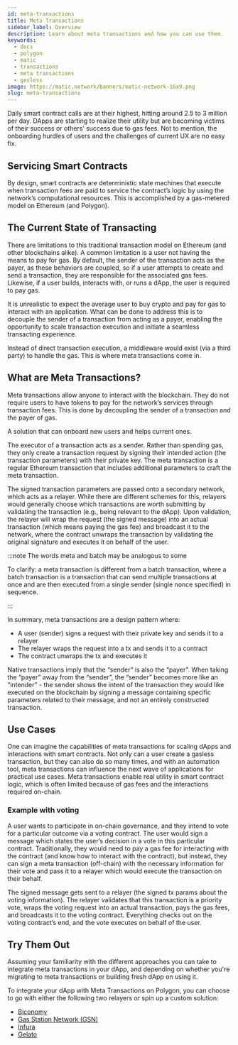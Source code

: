 ```yaml
---
id: meta-transactions
title: Meta Transactions
sidebar_label: Overview
description: Learn about meta transactions and how you can use them.
keywords:
  - docs
  - polygon
  - matic
  - transactions
  - meta transactions
  - gasless
image: https://matic.network/banners/matic-network-16x9.png
slug: meta-transactions
---
```


Daily smart contract calls are at their highest, hitting around 2.5 to 3 million per day. 
DApps are starting to realize their utility but are becoming victims of their success or others’ 
success due to gas fees. Not to mention, the onboarding hurdles of users and the challenges of current 
UX are no easy fix.

## Servicing Smart Contracts

By design, smart contracts are deterministic state machines that execute when transaction fees are 
paid to service the contract’s logic by using the network’s computational resources. 
This is accomplished by a gas-metered model on Ethereum (and Polygon).

## The Current State of Transacting

There are limitations to this traditional transaction model on Ethereum (and other blockchains alike). 
A common limitation is a user not having the means to pay for gas. By default, the sender of the 
transaction acts as the payer, as these behaviors are coupled, so if a user attempts to create and send 
a transaction, they are responsible for the associated gas fees. Likewise, if a user builds, interacts 
with, or runs a dApp, the user is required to pay gas.

It is unrealistic to expect the average user to buy crypto and pay for gas to interact with an 
application. What can be done to address this is to decouple the sender of a transaction from acting 
as a payer, enabling the opportunity to scale transaction execution and initiate a seamless transacting 
experience.

Instead of direct transaction execution, a middleware would exist (via a third party) to handle the gas. 
This is where meta transactions come in. 

## What are Meta Transactions?

Meta transactions allow anyone to interact with the blockchain. They do not require users to have 
tokens to pay for the network’s services through transaction fees. This is done by decoupling the 
sender of a transaction and the payer of gas. 

A solution that can onboard new users and helps current ones.

The executor of a transaction acts as a sender. Rather than spending gas, they only create a 
transaction request by signing their intended action (the transaction parameters) with their private 
key. The meta transaction is a regular Ethereum transaction that includes additional parameters to craft 
the meta transaction.

The signed transaction parameters are passed onto a secondary network, which acts as a relayer. 
While there are different schemes for this, relayers would generally choose which transactions are worth 
submitting by validating the transaction (e.g., being relevant to the dApp). Upon validation, the relayer 
will wrap the request (the signed message) into an actual transaction (which means paying the gas fee) 
and broadcast it to the network, where the contract unwraps the transaction by validating the original 
signature and executes it on behalf of the user.

:::note The words meta and batch may be analogous to some

To clarify: a meta transaction is different from a batch transaction, where a batch transaction is 
a transaction that can send multiple transactions at once and are then executed from a single sender 
(single nonce specified) in sequence.

:::

In summary, meta transactions are a design pattern where:

* A user (sender) signs a request with their private key and sends it to a relayer
* The relayer wraps the request into a tx and sends it to a contract 
* The contract unwraps the tx and executes it

Native transactions imply that the “sender” is also the “payer”. When taking the “payer” away from 
the “sender”, the “sender” becomes more like an “intender” - the sender shows the intent of the transaction 
they would like executed on the blockchain by signing a message containing specific parameters related to 
their message, and not an entirely constructed transaction.

## Use Cases

One can imagine the capabilities of meta transactions for scaling dApps and interactions with smart contracts. 
Not only can a user create a gasless transaction, but they can also do so many times, and with an automation 
tool, meta transactions can influence the next wave of applications for practical use cases. Meta transactions 
enable real utility in smart contract logic, which is often limited because of gas fees and the interactions 
required on-chain.

### Example with voting

A user wants to participate in on-chain governance, and they intend to vote for a particular outcome via a 
voting contract. The user would sign a message which states the user’s decision in a vote in this particular 
contract. Traditionally, they would need to pay a gas fee for interacting with the contract (and know how to 
interact with the contract), but instead, they can sign a meta transaction (off-chain) with the necessary 
information for their vote and pass it to a relayer which would execute the transaction on their behalf. 

The signed message gets sent to a relayer (the signed tx params about the voting information). The relayer 
validates that this transaction is a priority vote, wraps the voting request into an actual transaction, 
pays the gas fees, and broadcasts it to the voting contract. Everything checks out on the voting contract’s 
end, and the vote executes on behalf of the user.

## Try Them Out

Assuming your familiarity with the different approaches you can take to integrate meta transactions in your 
dApp, and depending on whether you're migrating to meta transactions or building fresh dApp on using it.

To integrate your dApp with Meta Transactions on Polygon, you can choose to go with either the following two 
relayers or spin up a custom solution:

* [Biconomy](https://docs.biconomy.io/products/enable-gasless-transactions)
* [Gas Station Network (GSN)](https://docs.opengsn.org/#ethereum-gas-station-network-gsn)
* [Infura](https://infura.io/product/ethereum/transactions-itx)
* [Gelato](https://docs.gelato.network/developer-products/gelato-relay-sdk)
